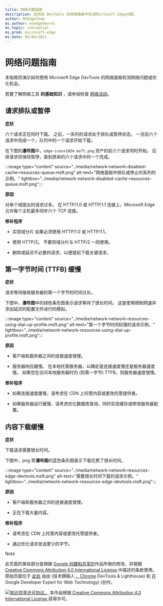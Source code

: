 ```yaml
---
title: 网络问题指南
description: 如何在 DevTools 的网络面板中检测Microsoft Edge问题。
author: MSEdgeTeam
ms.author: msedgedevrel
ms.topic: conceptual
ms.prod: microsoft-edge
ms.date: 05/04/2021
---
```

<!-- delete this notice and at bottom of file? search other repo to try to confirm that this article is based on a copy -->
<!-- Copyright Kayce Basques and Jonathan Garbee

   Licensed under the Apache License, Version 2.0 (the "License");
   you may not use this file except in compliance with the License.
   You may obtain a copy of the License at

       https://www.apache.org/licenses/LICENSE-2.0

   Unless required by applicable law or agreed to in writing, software
   distributed under the License is distributed on an "AS IS" BASIS,
   WITHOUT WARRANTIES OR CONDITIONS OF ANY KIND, either express or implied.
   See the License for the specific language governing permissions and
   limitations under the License.  -->
# <a name="network-issues-guide"></a>网络问题指南

本指南将演示如何使用 Microsoft Edge DevTools 的网络面板检测网络问题或优化机会。

若要了解网络工具 **的基础知识** ，请参阅检查 [网络活动](index.md)。


<!-- ====================================================================== -->
## <a name="queued-or-stalled-requests"></a>请求排队或暂停

**症状**

六个请求正在同时下载。  之后，一系列的请求处于排队或暂停状态。  一旦前六个请求中完成一个，队列中的一个请求开始下载。

在下图的**瀑布图**中，`edge-iconx1024.msft.png` 资产的前六个请求同时开始。  后续请求将保持暂停，直到原来的六个请求中的一个完成。

:::image type="content" source="../media/network-network-disabled-cache-resources-queue.msft.png" alt-text="网络面板中排队或停止的系列的示例。" lightbox="../media/network-network-disabled-cache-resources-queue.msft.png":::

**原因**

对单个域提出的请求过多。  在 HTTP/1.0 或 HTTP/1.1 连接上，Microsoft Edge 允许每个主机最多同步六个 TCP 连接。

**修补程序**

*  实现域分片<!-- (splitting resources across multiple domains)--> 如果必须使用 HTTP/1.0 或 HTTP/1.1。

*  使用 HTTP/2。  不要将域分片与 HTTP/2 一同使用。

*  删除或延迟不必要的请求，以便提前下载关键请求。


<!-- ====================================================================== -->
## <a name="slow-time-to-first-byte-ttfb"></a>第一字节时间 (TTFB) 缓慢

**症状**

请求等待接收服务器的第一个字节的时间过长。

下图中，**瀑布图**中的绿色条形图表示请求等待了很长时间。  这是使用限制网速并添加延迟的配置文件进行的模拟。

:::image type="content" source="../media/network-network-resources-using-dial-up-profile.msft.png" alt-text="第一个字节时间较慢的请求示例。" lightbox="../media/network-network-resources-using-dial-up-profile.msft.png":::

**原因**

*  客户端和服务器之间的连接速度很慢。

*  服务器响应缓慢。  在本地托管服务器，以确定是连接速度慢还是服务器速度慢。  如果您在访问本地服务器时仍 (到第一字节) TTFB，则服务器速度很慢。

**修补程序**

*  如果连接速度缓慢，请考虑在 CDN 上托管内容或更改托管提供者。

*  如果服务器运行缓慢，请考虑优化数据库查询，同时实现缓存或修改服务器配置。


<!-- ====================================================================== -->
## <a name="slow-content-download"></a>内容下载缓慢

**症状**

下载请求需要很长时间。

下图中，png 旁**瀑布图**的蓝色条形图表示下载花费了很长时间。

:::image type="content" source="../media/network-network-resources-edge-devtools.msft.png" alt-text="需要很长时间下载的请求示例。" lightbox="../media/network-network-resources-edge-devtools.msft.png":::

**原因**

*  客户端和服务器之间的连接速度很慢。

*  正在下载大量内容。

**修补程序**

*  请考虑在 CDN 上托管内容或更改托管提供者。

*  通过优化请求发送更少的字节。

<!-- ## Contribute knowledge  / Getting in touch

Do you have a network issue that should be added to this guide?

*  Send a tweet to [@EdgeDevTools](https://twitter.com/intent/tweet?text=@EdgeDevTools%20[Network%20Issues%20Guide%20Suggestion]).
*  Click **Send Feedback** (![Send Feedback.](../media/smile-icon.msft.png)) in the DevTools or press `Alt`+`Shift`+`I` (Windows, Linux) or `Option`+`Shift`+`I` (macOS) to provide feedback or feature requests.
*  [Open an issue](https://github.com/MicrosoftDocs/edge-developer/issues/new?title=%5BDevTools%20Network%20Issues%20Guide%20Suggestion%5D) on the docs repo.  -->


<!-- ====================================================================== -->
<!-- delete this notice? search other repo to try to confirm that this article is a copy -->
> [!NOTE]
> 此页面的某些部分是根据 [Google 创建和共享的](https://developers.google.com/terms/site-policies)作品所做的修改，并根据[ Creative Commons Attribution 4.0 International License ](https://creativecommons.org/licenses/by/4.0)中描述的条款使用。
> 原始页面位于 [此处](https://developers.google.com/web/tools/chrome-devtools/network/issues)<!-- redirects to https://developer.chrome.com/docs/devtools/network/ --> 由由 (技术撰稿人 [、Chrome](https://developers.google.com/web/resources/contributors#kayce-basques) DevTools \& Lighthouse) 和 [在](https://developers.google.com/web/resources/contributors#jonathan-garbee) Google Developer Expert for Web Technology)  (创作。

[![知识共享许可协议。](https://i.creativecommons.org/l/by/4.0/88x31.png)](https://creativecommons.org/licenses/by/4.0)
本作品根据[ Creative Commons Attribution 4.0 International License ](https://creativecommons.org/licenses/by/4.0)获得许可。
